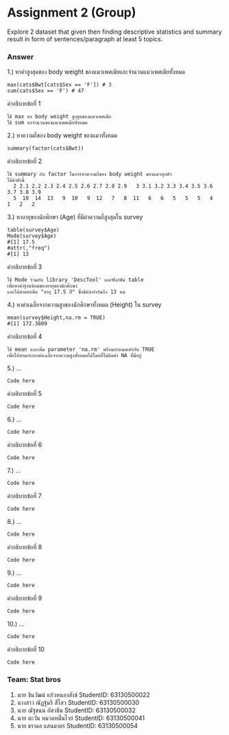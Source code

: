 # Assignment 2 (Group)
Explore 2 dataset that given then finding descriptive statistics and summary result in form of sentences/paragraph at least 5 topics.

### Answer

1.) หาค่าสูงสุดของ body weight ของแมวเพศเมียและจำนวนแมวเพศเมียทั้งหมด
```{R}
max(cats$Bwt[cats$Sex == 'F']) # 3
sum(cats$Sex == 'F') # 47
```
คำอธิบายข้อที่ 1
```{R}
ใช้ max หา body weight สูงสุดของแมวเพศเมีย
ใช้ sum หาจำนวนของแมวเพศเมียทั้งหมด
```

2.) หาความถี่ของ body weight ของแมวทั้งหมด
```{R}
summary(factor(cats$Bwt)) 
```
คำอธิบายข้อที่ 2
```{R}
ใช้ summary กับ factor ในการหาความถี่ของ body weight ของแมวทุกตัว
ได้ค่าดังนี้
  2 2.1 2.2 2.3 2.4 2.5 2.6 2.7 2.8 2.9   3 3.1 3.2 3.3 3.4 3.5 3.6 3.7 3.8 3.9 
  5  10  14  13   9  10   9  12   7   8  11   6   6   5   5   5   4   1   2   2 
```

3.) หาอายุของนักศึกษา (Age) ที่มีค่าความถี่สูงสุดใน survey 
```{R}
table(survey$Age)
Mode(survey$Age)
#[1] 17.5
#attr(,"freq")
#[1] 13
```
คำอธิบายข้อที่ 3
```{R}
ใช้ Mode ร่วมกับ library 'DescTool' และฟังก์ชัน table
เพื่อหาค่าฐานนิยมของอายุของนักศึกษา
และได้คำตอบคือ "อายุ 17.5 ปี" ซึ่งมีค่าเท่ากันถึง 13 คน
```

4.) หาค่าเฉลี่ยจากความสูงของนักศึกษาทั้งหมด (Height) ใน survey
```{R}
mean(survey$Height,na.rm = TRUE)
#[1] 172.3809
```
คำอธิบายข้อที่ 4
```{R}
ใช้ mean และเพิ่ม parameter 'na.rm' พร้อมกำหนดเท่ากับ TRUE
เพื่อให้สามารถหาค่าเฉลี่ยจากความสูงทั้งหมดได้โดยที่ไม่ติดค่า NA ที่มีอยู่
```

5.) ...
```{R}
Code here
```
คำอธิบายข้อที่ 5
```{R}
Code here
```

6.) ...
```{R}
Code here
```
คำอธิบายข้อที่ 6
```{R}
Code here
```

7.) ...
```{R}
Code here
```
คำอธิบายข้อที่ 7
```{R}
Code here
```

8.) ...
```{R}
Code here
```
คำอธิบายข้อที่ 8
```{R}
Code here
```

9.) ...
```{R}
Code here
```
คำอธิบายข้อที่ 9
```{R}
Code here
```

10.) ...
```{R}
Code here
```
คำอธิบายข้อที่ 10
```{R}
Code here
```

### Team: Stat bros
1. นาย ชินวัฒน์ แก้วหนองสังข์ StudentID: 63130500022
2. นางสาว ณัฏฐ์นรี สีไสว StudentID: 63130500030
3. นาย ณัฐชนน อัศวชิน StudentID: 63130500032
4. นาย ตะวัน หมวดหมื่นไวย์ StudentID: 63130500041
5. นาย ธราดล แสนมาตร StudentID: 63130500054
